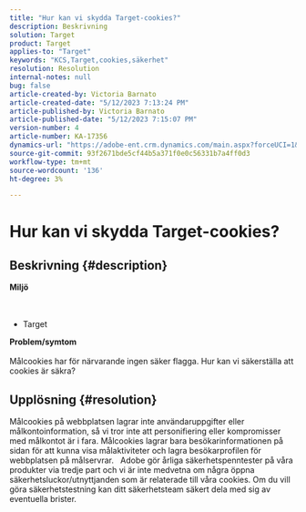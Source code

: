 ```yaml
---
title: "Hur kan vi skydda Target-cookies?"
description: Beskrivning
solution: Target
product: Target
applies-to: "Target"
keywords: "KCS,Target,cookies,säkerhet"
resolution: Resolution
internal-notes: null
bug: false
article-created-by: Victoria Barnato
article-created-date: "5/12/2023 7:13:24 PM"
article-published-by: Victoria Barnato
article-published-date: "5/12/2023 7:15:07 PM"
version-number: 4
article-number: KA-17356
dynamics-url: "https://adobe-ent.crm.dynamics.com/main.aspx?forceUCI=1&pagetype=entityrecord&etn=knowledgearticle&id=fb57e90b-f9f0-ed11-8849-6045bd006ce9"
source-git-commit: 93f2671bde5cf44b5a371f0e0c56331b7a4ff0d3
workflow-type: tm+mt
source-wordcount: '136'
ht-degree: 3%

---
```


# Hur kan vi skydda Target-cookies?

## Beskrivning {#description}

<b>Miljö</b><br> <br><br>
- Target



<b>Problem/symtom</b><br><br>Målcookies har för närvarande ingen säker flagga. Hur kan vi säkerställa att cookies är säkra?

## Upplösning {#resolution}


Målcookies på webbplatsen lagrar inte användaruppgifter eller målkontoinformation, så vi tror inte att personifiering eller kompromisser med målkontot är i fara. Målcookies lagrar bara besökarinformationen på sidan för att kunna visa målaktiviteter och lagra besökarprofilen för webbplatsen på målservrar.
 
Adobe gör årliga säkerhetspenntester på våra produkter via tredje part och vi är inte medvetna om några öppna säkerhetsluckor/utnyttjanden som är relaterade till våra cookies. Om du vill göra säkerhetstestning kan ditt säkerhetsteam säkert dela med sig av eventuella brister.
